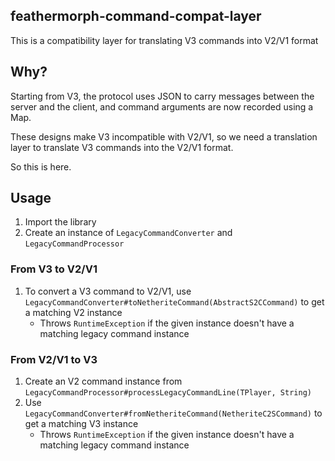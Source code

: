 ## feathermorph-command-compat-layer
This is a compatibility layer for translating V3 commands into V2/V1 format

## Why?
Starting from V3, the protocol uses JSON to carry messages between the server and the client, and command arguments are now recorded using a Map.

These designs make V3 incompatible with V2/V1, so we need a translation layer to translate V3 commands into the V2/V1 format.

So this is here.

## Usage
1. Import the library
2. Create an instance of `LegacyCommandConverter` and `LegacyCommandProcessor`

### From V3 to V2/V1
1. To convert a V3 command to V2/V1, use `LegacyCommandConverter#toNetheriteCommand(AbstractS2CCommand)` to get a matching V2 instance
   - Throws `RuntimeException` if the given instance doesn't have a matching legacy command instance

### From V2/V1 to V3
1. Create an V2 command instance from `LegacyCommandProcessor#processLegacyCommandLine(TPlayer, String)`
2. Use `LegacyCommandConverter#fromNetheriteCommand(NetheriteC2SCommand)` to get a matching V3 instance
   - Throws `RuntimeException` if the given instance doesn't have a matching legacy command instance